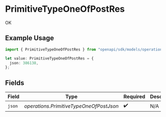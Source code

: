 # PrimitiveTypeOneOfPostRes

OK

## Example Usage

```typescript
import { PrimitiveTypeOneOfPostRes } from "openapi/sdk/models/operations";

let value: PrimitiveTypeOneOfPostRes = {
  json: 386138,
};
```

## Fields

| Field                                   | Type                                    | Required                                | Description                             |
| --------------------------------------- | --------------------------------------- | --------------------------------------- | --------------------------------------- |
| `json`                                  | *operations.PrimitiveTypeOneOfPostJson* | :heavy_check_mark:                      | N/A                                     |